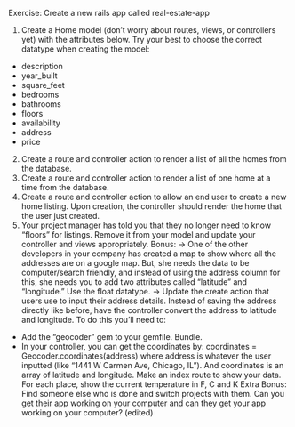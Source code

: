Exercise: Create a new rails app called real-estate-app
1. Create a Home model (don’t worry about routes, views, or controllers yet) with the attributes below. Try your best to choose the correct datatype when creating the model:
- description
- year_built
- square_feet
- bedrooms
- bathrooms
- floors
- availability
- address
- price
2. Create a route and controller action to render a list of all the homes from the database.
3. Create a route and controller action to render a list of one home at a time from the database.
4. Create a route and controller action to allow an end user to create a new home listing. Upon creation, the controller should render the home that the user just created.
3. Your project manager has told you that they no longer need to know “floors” for listings. Remove it from your model and update your controller and views appropriately.
Bonus:
-> One of the other developers in your company has created a map to show where all the addresses are on a google map. But, she needs the data to be computer/search friendly, and instead of using the address column for this, she needs you to add two attributes called “latitude” and “longitude.” Use the float datatype.
-> Update the create action that users use to input their address details. Instead of saving the address directly like before, have the controller convert the address to latitude and longitude. To do this you’ll need to:
- Add the “geocoder” gem to your gemfile. Bundle.
- In your controller, you can get the coordinates by:
coordinates = Geocoder.coordinates(address)
where address is whatever the user inputted (like “1441 W Carmen Ave, Chicago, IL”). And coordinates is an array of latitude and longitude.
Make an index route to show your data. For each place, show the current temperature in F, C and K
Extra Bonus: Find someone else who is done and switch projects with them. Can you get their app working on your computer and can they get your app working on your computer? (edited) 